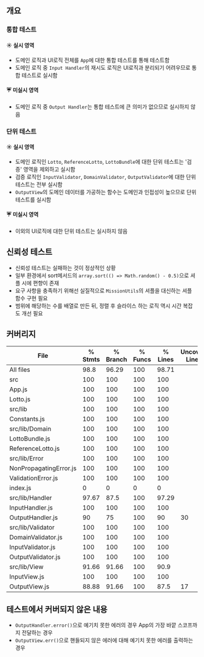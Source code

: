 ## 개요

### 통합 테스트 
#### ☀️ 실시 영역
- 도메인 로직과 UI로직 전체를 `App`에 대한 통합 테스트를 통해 테스트함
- 도메인 로직 중 `Input Handler`의 재시도 로직은 UI로직과 분리되기 어려우므로 통합 테스트로 실시함

#### ☔ 미실시 영역
- 도메인 로직 중 `Output Handler`는 통합 테스트에 큰 의미가 없으므로 실시하지 않음

### 단위 테스트
#### ☀️ 실시 영역
- 도메인 로직인 `Lotto`, `ReferenceLotto`, `LottoBundle`에 대한 단위 테스트는 '검증' 영역을 제외하고 실시함 
- 검증 로직인 `InputValidator`, `DomainValidator`, `OutputValidator`에 대한 단위 테스트는 전부 실시함
- `OutputView`의 도메인 데이터를 가공하는 함수는 도메인과 인접성이 높으므로 단위테스트를 실시함

#### ☔ 미실시 영역
- 이외의 UI로직에 대한 단위 테스트는 실시하지 않음

## 신뢰성 테스트
- 신뢰성 테스트는 실패하는 것이 정상적인 상황
- 일부 환경에서 sort메서드의 `array.sort(() => Math.random() - 0.5)`으로 셔플 시에 편향이 존재
- 요구 사항을 충족하기 위해선 실질적으로 `MissionUtils`의 셔플을 대신하는 셔플 함수 구현 필요
- 범위에 해당하는 수를 배열로 만든 뒤, 정렬 후 슬라이스 하는 로직 역시 시간 복잡도 개선 필요

## 커버리지
File                     | % Stmts | % Branch | % Funcs | % Lines | Uncovered Line #s                                                                          
-------------------------|---------|----------|---------|---------|-------------------
All files                |    98.8 |    96.29 |     100 |   98.71 |                   
 src                     |     100 |      100 |     100 |     100 | 
  App.js                 |     100 |      100 |     100 |     100 | 
  Lotto.js               |     100 |      100 |     100 |     100 | 
 src/lib                 |     100 |      100 |     100 |     100 | 
  Constants.js           |     100 |      100 |     100 |     100 | 
 src/lib/Domain          |     100 |      100 |     100 |     100 | 
  LottoBundle.js         |     100 |      100 |     100 |     100 | 
  ReferenceLotto.js      |     100 |      100 |     100 |     100 | 
 src/lib/Error           |     100 |      100 |     100 |     100 | 
  NonPropagatingError.js |     100 |      100 |     100 |     100 | 
  ValidationError.js     |     100 |      100 |     100 |     100 | 
  index.js               |       0 |        0 |       0 |       0 | 
 src/lib/Handler         |   97.67 |     87.5 |     100 |   97.29 | 
  InputHandler.js        |     100 |      100 |     100 |     100 | 
  OutputHandler.js       |      90 |       75 |     100 |      90 | 30
 src/lib/Validator       |     100 |      100 |     100 |     100 | 
  DomainValidator.js     |     100 |      100 |     100 |     100 | 
  InputValidator.js      |     100 |      100 |     100 |     100 | 
  OutputValidator.js     |     100 |      100 |     100 |     100 | 
 src/lib/View            |   91.66 |    91.66 |     100 |    90.9 | 
  InputView.js           |     100 |      100 |     100 |     100 | 
  OutputView.js          |   88.88 |    91.66 |     100 |    87.5 | 17
  
## 테스트에서 커버되지 않은 내용
- `OutputHandler.error()`으로 예기치 못한 에러의 경우 App의 가장 바깥 스코프까지 전달하는 경우
- `OutputView.err()`으로 핸들되지 않은 에러에 대해 예기치 못한 에러를 출력하는 경우
